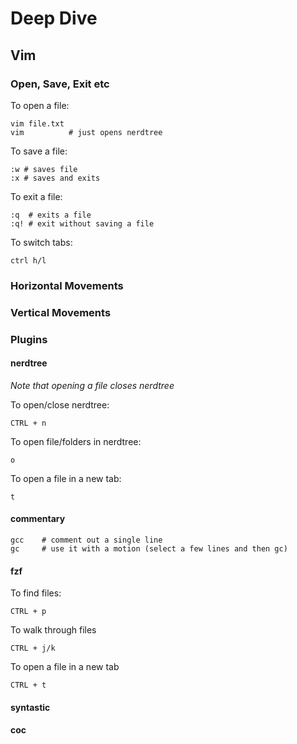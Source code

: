 # Deep Dive


## Vim

### Open, Save, Exit etc
To open a file:
```
vim file.txt
vim          # just opens nerdtree
```

To save a file:
```
:w # saves file
:x # saves and exits
```

To exit a file:
```
:q  # exits a file
:q! # exit without saving a file
```

To switch tabs:
```
ctrl h/l
```

### Horizontal Movements

### Vertical Movements

### Plugins

#### nerdtree
*Note that opening a file closes nerdtree*

To open/close nerdtree:
```
CTRL + n
```

To open file/folders in nerdtree:   
```
o
```

To open a file in a new tab:
```
t
```
#### commentary
```
gcc    # comment out a single line
gc     # use it with a motion (select a few lines and then gc)
```

#### fzf
To find files:
```
CTRL + p
```

To walk through files
```
CTRL + j/k
```

To open a file in a new tab
```
CTRL + t
```


#### syntastic
#### coc 
